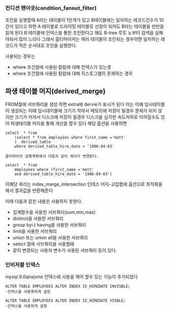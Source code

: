 ### 컨디션 팬아웃(condition_fanout_filter)

조인을 실행할때 A라는 테이블이 1만개가 있고 B테이블에는 일치하는 레코드건수가 10건식 있다고 하면 A 테이블로 드라이밍 테이블로 선정이 되어도 B라는 테이블을 만번을 읽게 된다
B 테이블에 인덱스을 통한 조인한다고 해도 B-tree 루트 노부터 검색을 실해야되서 많이 느리다
그래서 옵티마이저는 여러 테이블이 조인되는 경우이면 일치하는 레코드가 적은 순서대로 조인을 실행한다.

사용되는 경우는
- where 조건절에 사용된 칼럼에 대해 인덱스가 있는경
- where 조건절에 사용된 칼럼에 대해 히스토그램이 존재하는 경우

## 파생 테이블 머지(derived_merge)
FROM절에 서브쿼리을 생성 하면 extra에 dervie가 표시가 된다
이는 이떄 임시테이블이 생성되는 이떄 임시테이블에 크기가 작아서 메모리에 저장이 될경우 문제가 되지 않지만 크기가 커져서 디스크에 저장이 될경우 디스크을 심각한 속도저하로 이어질수도 있어 파생테이블 머지을 통해 개선을 할수 있다 해당 옵션을 사용하면 

    select  * from 
        (select * from employees where first_name ='matt'
        )  derived_table
        where derived_table_hire_date = '1986-04-03'

    옵티마이저 실행계획에서 다음과 같이 쿼리가 변경된다.

    select  * from 
        employees where (first_name ='matt'
        and derived_table_hire_date = '1986-04-03')

이해당 쿼리는 index_marge_intersection 인데스 머지-교집합에 옵션으로 최적화을 해서 결과값을 반환해준다

이때 다음과 같은 내용은 사용하지 못한다.
 - 집계함수을 사용한 서브쿼리(sum,min,max)
 - distinct을 사용한 서브쿼리
 - group by나 having을 사용한 서브쿼리
 - limit을 사용한 서브쿼리
 - union 또는 union all을 사용한 서브쿼리
 - select 절에 서브쿼리을 사용할떄
 - 같이 변경되는 사용자 변수가 사용된 서브쿼리
등이 있다.

### 인비저블 인덱스
mysql 8.0qnxjsms 인덱스에 사용을 제어 할수 있는 기능이 추가되었다

    ALTER TABLE EMPLOYEES ALTER INDEX IX_HIREDATE INVISBLE;
    -인덱스을 사용못하게 설정

    ALTER TABLE EMPLOYEES ALTER INDEX IX_HIREDATE VISBLE;
    -인덱스을 사용하게 설정


 


    
